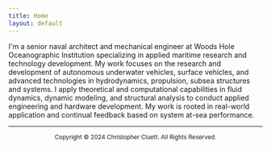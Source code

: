 ```yaml
---
title: Home
layout: default
---
```


I'm a senior naval architect and mechanical engineer at  Woods Hole Oceanographic Institution specializing in applied maritime research and technology development. My work focuses on the research and development of autonomous underwater vehicles, surface vehicles, and advanced technologies in hydrodynamics, propulsion, subsea structures and systems. I apply theoretical and computational capabilities in fluid dynamics, dynamic modeling, and structural analysis to conduct applied engineering and hardware development. My work is rooted in real-world application and continual feedback based on system at-sea performance.

---------
<p style="text-align: center;"> <sup>  Copyright © 2024 Christopher Cluett. All Rights Reserved. </sup> </p> 


<!---
{% include figure.html img="ULRAUV-render-1.jpg" width="100%" %}

{% include figure.html img="render-9-shark.jpg" width="100%" %}

{% include figure.html img="4knots,100rpm_1.JPG" width="100%" %}

## expertise
* Surface vessel and subsea vehicle design, analysis, and testing
* Design and fabrication of metal, plastic and composite structures for surface and subsea environments
* Electric powertrain design and analysis for marine vehicles
* Hydrodynamics of UUVs
* Solid and surface modeling
* Linear and non-linear FEA
* RANS CFD modeling
* 6DOF dynamic modeling of UUVs
* Tow tank testing and data acquisition
---> 
